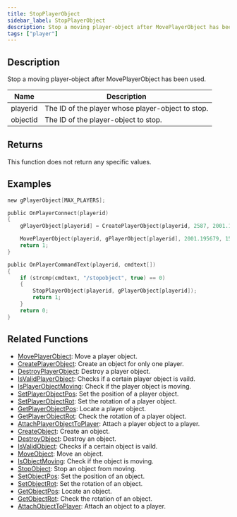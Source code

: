 ```yaml
---
title: StopPlayerObject
sidebar_label: StopPlayerObject
description: Stop a moving player-object after MovePlayerObject has been used.
tags: ["player"]
---
```


## Description

Stop a moving player-object after MovePlayerObject has been used.

| Name     | Description                                       |
| -------- | ------------------------------------------------- |
| playerid | The ID of the player whose player-object to stop. |
| objectid | The ID of the player-object to stop.              |

## Returns

This function does not return any specific values.

## Examples

```c
new gPlayerObject[MAX_PLAYERS];

public OnPlayerConnect(playerid)
{
    gPlayerObject[playerid] = CreatePlayerObject(playerid, 2587, 2001.195679, 1547.113892, 14.283400, 0.0, 0.0, 96.0);

    MovePlayerObject(playerid, gPlayerObject[playerid], 2001.195679, 1547.113892, 10.000000, 2.0);
    return 1;
}

public OnPlayerCommandText(playerid, cmdtext[])
{
    if (strcmp(cmdtext, "/stopobject", true) == 0)
    {
        StopPlayerObject(playerid, gPlayerObject[playerid]);
        return 1;
    }
    return 0;
}
```

## Related Functions

- [MovePlayerObject](MovePlayerObject): Move a player object.
- [CreatePlayerObject](CreatePlayerObject): Create an object for only one player.
- [DestroyPlayerObject](DestroyPlayerObject): Destroy a player object.
- [IsValidPlayerObject](IsValidPlayerObject): Checks if a certain player object is vaild.
- [IsPlayerObjectMoving](IsPlayerObjectMoving): Check if the player object is moving.
- [SetPlayerObjectPos](SetPlayerObjectPos): Set the position of a player object.
- [SetPlayerObjectRot](SetPlayerObjectRot): Set the rotation of a player object.
- [GetPlayerObjectPos](GetPlayerObjectPos): Locate a player object.
- [GetPlayerObjectRot](GetPlayerObjectRot): Check the rotation of a player object.
- [AttachPlayerObjectToPlayer](AttachPlayerObjectToPlayer): Attach a player object to a player.
- [CreateObject](CreateObject): Create an object.
- [DestroyObject](DestroyObject): Destroy an object.
- [IsValidObject](IsValidObject): Checks if a certain object is vaild.
- [MoveObject](MoveObject): Move an object.
- [IsObjectMoving](IsObjectMoving): Check if the object is moving.
- [StopObject](StopObject): Stop an object from moving.
- [SetObjectPos](SetObjectPos): Set the position of an object.
- [SetObjectRot](SetObjectRot): Set the rotation of an object.
- [GetObjectPos](GetObjectPos): Locate an object.
- [GetObjectRot](GetObjectRot): Check the rotation of an object.
- [AttachObjectToPlayer](AttachObjectToPlayer): Attach an object to a player.
